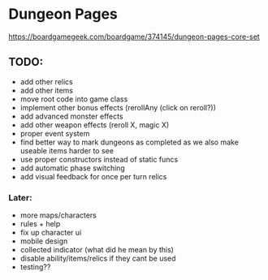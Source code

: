 # Dungeon Pages
https://boardgamegeek.com/boardgame/374145/dungeon-pages-core-set

## TODO:
- add other relics
- add other items
- move root code into game class
- implement other bonus effects (rerollAny (click on reroll?))
- add advanced monster effects
- add other weapon effects (reroll X, magic X)
- proper event system
- find better way to mark dungeons as completed as we also make useable items harder to see
- use proper constructors instead of static funcs
- add automatic phase switching
- add visual feedback for once per turn relics

### Later:
- more maps/characters
- rules + help
- fix up character ui
- mobile design
- collected indicator (what did he mean by this)
- disable ability/items/relics if they cant be used
- testing??